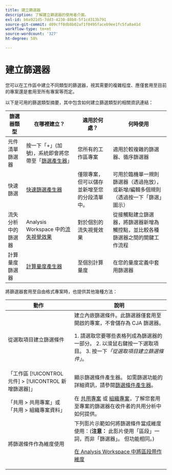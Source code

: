 ```yaml
---
title: 建立篩選器
description: 了解建立篩選器的使用者介面。
exl-id: b6a921d5-7dd3-4230-88b8-5f1cd313b791
source-git-commit: d09cff0db8b02af1f0495faceb9ee1fc5fa0a41d
workflow-type: tm+mt
source-wordcount: '327'
ht-degree: 58%

---
```


# 建立篩選器

您可以在工作區中建立不同類型的篩選器，視其需要的複雜程度、應僅套用至目前的專案還是套用至所有專案等而定。

以下是可用的篩選類型摘要，其中包含如何建立篩選類型的相關資訊連結：

| 篩選器類型 | 在哪裡建立？ | 適用於何處？ | 何時使用 |
| --- | --- | --- | --- |
| 元件清單篩選器 | 按一下「+」(加號)，系統即會將您帶至「[篩選產生器](/help/components/filters/filter-builder.md)」 | 您所有的工作區專案 | 適用於較複雜的篩選器、循序篩選器 |
| 快速篩選 | [快速篩選產生器](/help/components/filters/quick-filters.md) | 僅限專案，但可以儲存並新增至您的分段清單中。 | 可用於臨機單一規則篩選器（透過拖放），或新增/編輯多個規則（透過按一下「篩選」圖示） |
| 流失分析中的篩選器 | Analysis Workspace 中的[流失視覺效果](/help/analysis-workspace/visualizations/fallout/compare-segments-fallout.md) | 對於個別的流失視覺效果 | 從接觸點建立篩選器，將篩選器新增為觸控點，並比較各種篩選器之間的關鍵工作流程 |
| 計算量度篩選器 | [計算量度產生器](/help/components/calc-metrics/cm-workflow/metrics-with-segments.md) | 至個別計算量度 | 在您的量度定義中套用篩選器 |

將篩選器套用至自由格式專案時，也提供其他幾種方法：

| 動作 | 說明 |
| --- | --- |
| 從選取項目建立篩選條件 | 建立內嵌篩選條件。此篩選器僅套用至開啟的專案，不會儲存為 CJA 篩選器。<p> 1. 請選取您要哪些表格列成為篩選器的一部分。  2. 以滑鼠右鍵按一下選取項目。  3. 按一下&#x200B;*「從選取項目建立篩選條件」*。 |
| 「工作區 [!UICONTROL 元件] > [!UICONTROL 新增篩選器]」 | 顯示篩選條件產生器。 如需篩選功能的詳細資訊，請參閱[篩選條件產生器](/help/components/filters/filter-builder.md)。 |
| 「共用 > 共用專案」或「共用 > 組織專案資料」 | 在 [共用專案](/help/analysis-workspace/curate-share/share-projects.md) 或 [組織專案](/help/analysis-workspace/curate-share/curate.md)，了解您套用至專案的篩選器在收件者的共用分析中如何提供。 |
| 將篩選條件作為維度使用 | 下列影片示範如何將篩選條件當成維度使用：(**注意：** 此影片使用「區段」一詞，而非「篩選器」。 但功能相同。) <p>[在 Analysis Workspace 中將區段用作維度](https://experienceleague.adobe.com/docs/analytics-learn/tutorials/analysis-workspace/applying-segments/using-segments-as-dimensions-in-analysis-workspace.html?lang=zh-Hant)</p> |
